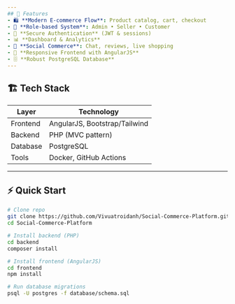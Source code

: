 ```yaml
---
## 🌟 Features
- 🛍 **Modern E-commerce Flow**: Product catalog, cart, checkout
- 👥 **Role-based System**: Admin • Seller • Customer
- 🔑 **Secure Authentication** (JWT & sessions)
- 📊 **Dashboard & Analytics**
- 💬 **Social Commerce**: Chat, reviews, live shopping
- 📱 **Responsive Frontend with AngularJS**
- 🗄 **Robust PostgreSQL Database**
---
```


## 🏗 Tech Stack

| Layer    | Technology                    |
| -------- | ----------------------------- |
| Frontend | AngularJS, Bootstrap/Tailwind |
| Backend  | PHP (MVC pattern)             |
| Database | PostgreSQL                    |
| Tools    | Docker, GitHub Actions        |

---

## ⚡️ Quick Start

```bash
# Clone repo
git clone https://github.com/Vivuatroidanh/Social-Commerce-Platform.git
cd Social-Commerce-Platform

# Install backend (PHP)
cd backend
composer install

# Install frontend (AngularJS)
cd frontend
npm install

# Run database migrations
psql -U postgres -f database/schema.sql
```
